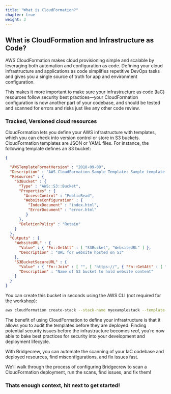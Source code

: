 ```yaml
---
title: "What is CloudFormation?"
chapter: true
weight: 3
---
```


## What is CloudFormation and Infrastructure as Code?

AWS CloudFormation makes cloud provisioning simple and scalable by leveraging both automation and configuration as code. Defining your cloud infrastructure and applications as code simplifies repetitive DevOps tasks and gives you a single source of truth for app and environment configuration.

This makes it more important to make sure your infrastructure as code (IaC) resources follow security best practices—your CloudFormation configuration is now another part of your codebase, and should be tested and scanned for errors and risks just like any other code review.

### Tracked, Versioned cloud resources

CloudFormation lets you define your AWS infrastructure with templates, which you can check into version control or store in S3 buckets.
CloudFormation templates are JSON or YAML files. For instance, the following template defines an S3 bucket:

```json
{

  "AWSTemplateFormatVersion" : "2010-09-09",
  "Description" : "AWS CloudFormation Sample Template: Sample template showing how to create a publicly accessible S3 bucket.",
  "Resources" : {
    "S3Bucket" : {
      "Type" : "AWS::S3::Bucket",
      "Properties" : {
        "AccessControl" : "PublicRead",
        "WebsiteConfiguration" : {
          "IndexDocument" : "index.html",
          "ErrorDocument" : "error.html"
         }
      },
      "DeletionPolicy" : "Retain"
    }
  },
  "Outputs" : {
    "WebsiteURL" : {
      "Value" : { "Fn::GetAtt" : [ "S3Bucket", "WebsiteURL" ] },
      "Description" : "URL for website hosted on S3"
    },
    "S3BucketSecureURL" : {
      "Value" : { "Fn::Join" : [ "", [ "https://", { "Fn::GetAtt" : [ "S3Bucket", "DomainName" ] } ] ] },
      "Description" : "Name of S3 bucket to hold website content"
    }
  }
}
```

You can create this bucket in seconds using the AWS CLI (not required for the workshop):
```bash
aws cloudformation create-stack --stack-name myexamplestack --template-body file:///home/example/mytemplate.json
```
The benefit of using CloudFormation to define your infrastructure is that it allows you to audit the templates before they are deployed. Finding potential security issues before the infrastructure becomes *real*, you’re now able to bake best practices for security into your development and deployment lifecycle.

With Bridgecrew, you can automate the scanning of your IaC codebase and deployed resources, find misconfigurations, and fix issues fast. 

We'll walk through the process of configuring Bridgecrew to scan a CloudFormation deployment, run the scans, find issues, and fix them!

### Thats enough context, hit next to get started!
